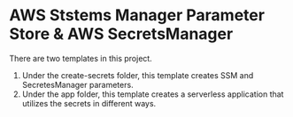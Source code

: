 <!-- Copyright 2020 Amazon.com, Inc. or its affiliates. All Rights Reserved.
SPDX-License-Identifier: MIT-0
//
Permission is hereby granted, free of charge, to any person obtaining a copy of this
software and associated documentation files (the "Software"), to deal in the Software
without restriction, including without limitation the rights to use, copy, modify,
merge, publish, distribute, sublicense, and/or sell copies of the Software, and to
permit persons to whom the Software is furnished to do so.
//
THE SOFTWARE IS PROVIDED "AS IS", WITHOUT WARRANTY OF ANY KIND, EXPRESS OR IMPLIED,
INCLUDING BUT NOT LIMITED TO THE WARRANTIES OF MERCHANTABILITY, FITNESS FOR A
PARTICULAR PURPOSE AND NONINFRINGEMENT. IN NO EVENT SHALL THE AUTHORS OR COPYRIGHT
HOLDERS BE LIABLE FOR ANY CLAIM, DAMAGES OR OTHER LIABILITY, WHETHER IN AN ACTION
OF CONTRACT, TORT OR OTHERWISE, ARISING FROM, OUT OF OR IN CONNECTION WITH THE
SOFTWARE OR THE USE OR OTHER DEALINGS IN THE SOFTWARE. -->

# AWS Ststems Manager Parameter Store & AWS SecretsManager

There are two templates in this project.

1. Under the create-secrets folder, this template creates SSM and SecretesManager parameters.
2. Under the app folder, this template creates a serverless application that utilizes the secrets in different ways.